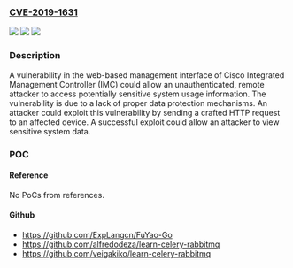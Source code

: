 ### [CVE-2019-1631](https://cve.mitre.org/cgi-bin/cvename.cgi?name=CVE-2019-1631)
![](https://img.shields.io/static/v1?label=Product&message=Cisco%20Unified%20Computing%20System%20(Management%20Software)&color=blue)
![](https://img.shields.io/static/v1?label=Version&message=unspecified%20&color=brightgreen)
![](https://img.shields.io/static/v1?label=Vulnerability&message=CWE-306&color=brightgreen)

### Description

A vulnerability in the web-based management interface of Cisco Integrated Management Controller (IMC) could allow an unauthenticated, remote attacker to access potentially sensitive system usage information. The vulnerability is due to a lack of proper data protection mechanisms. An attacker could exploit this vulnerability by sending a crafted HTTP request to an affected device. A successful exploit could allow an attacker to view sensitive system data.

### POC

#### Reference
No PoCs from references.

#### Github
- https://github.com/ExpLangcn/FuYao-Go
- https://github.com/alfredodeza/learn-celery-rabbitmq
- https://github.com/veigakiko/learn-celery-rabbitmq

